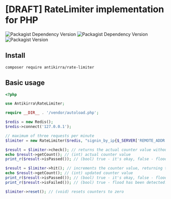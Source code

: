 # [DRAFT] RateLimiter implementation for PHP
![Packagist Dependency Version](https://img.shields.io/packagist/dependency-v/antikirra/rate-limiter/php)
![Packagist Dependency Version](https://img.shields.io/packagist/dependency-v/antikirra/rate-limiter/ext-redis)
![Packagist Version](https://img.shields.io/packagist/v/antikirra/rate-limiter)

## Install

```console
composer require antikirra/rate-limiter
```

## Basic usage

```php
<?php

use Antikirra\RateLimiter;

require __DIR__ . '/vendor/autoload.php';

$redis = new Redis();
$redis->connect('127.0.0.1');

// maximum of three requests per minute
$limiter = new RateLimiter($redis, "signin_by_ip{$_SERVER['REMOTE_ADDR']}", 3, 60, 0.75);

$result = $limiter->check(); // returns the actual counter value without any side effects
echo $result->getCount(); // (int) actual counter value
print_r($result->isPassed()); // (bool) true - it's okay, false - flood has been detected!!!

$result = $limiter->hit(); // increments the counter value, returning the result of the check
echo $result->getCount(); // (int) updated counter value
print_r($result->isPassed()); // (bool) true - it's okay, false - flood has been detected!!!
print_r($result->isFailed()); // (bool) true - flood has been detected!!!, false - it's okay

$limiter->reset(); // (void) resets counters to zero
```
